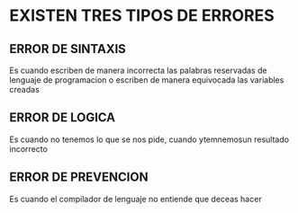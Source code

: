 # EXISTEN TRES TIPOS DE ERRORES
## ERROR DE SINTAXIS
Es cuando escriben de manera incorrecta las palabras reservadas de lenguaje de programacion
o escriben de manera equivocada las variables creadas
## ERROR DE LOGICA
Es cuando no tenemos lo que se nos pide, cuando ytemnemosun resultado incorrecto
## ERROR DE PREVENCION 
Es cuando el compilador de lenguaje no entiende que deceas hacer